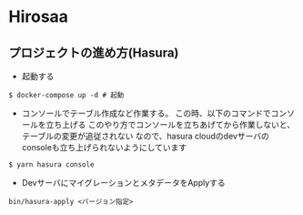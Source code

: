 # Hirosaa

## プロジェクトの進め方(Hasura)

- 起動する

```
$ docker-compose up -d # 起動
```

- コンソールでテーブル作成など作業する。
この時、以下のコマンドでコンソールを立ち上げる
このやり方でコンソールを立ちあげてから作業しないと、テーブルの変更が追従されない
なので、hasura cloudのdevサーバのconsoleも立ち上げられないようにしています

```
$ yarn hasura console
```

- DevサーバにマイグレーションとメタデータをApplyする

```
bin/hasura-apply <バージョン指定>
```